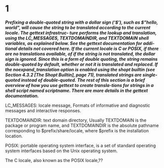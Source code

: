 # 1

***Prefixing a double-quoted string with a dollar sign (‘$’), such as $"hello, world", will
cause the string to be translated according to the current locale. The gettext infrastruc-
ture performs the lookup and translation, using the LC_MESSAGES, TEXTDOMAINDIR, and
TEXTDOMAIN shell variables, as explained below. See the gettext documentation for addi-
tional details not covered here. If the current locale is C or POSIX, if there are no translations available, of if the string is not translated, the dollar sign is ignored. Since this is a form of double quoting, the string remains double-quoted by default, whether or not it is translated and replaced. If the noexpand_translation option is enabled using the shopt builtin (see Section 4.3.2 [The Shopt Builtin], page 71), translated strings are single-quoted instead of double-quoted. The rest of this section is a brief overview of how you use gettext to create transla-tions for strings in a shell script named scriptname. There are more details in the gettext documentation.***

LC_MESSAGES: locale message, Formats of informative and diagnostic messages and interactive responses. 

TEXTDOMAINDIR: text domain directory, Usually TEXTDOMAIN is the package or program name, and TEXTDOMAINDIR is the absolute pathname corresponding to $prefix/share/locale, where $prefix is the installation location.

POSIX: portable operating system interface, is a set of standard operating system interfaces based on the Unix operating system.

The C locale, also known as the POSIX locale,??